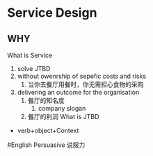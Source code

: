 # Service Design
WHY
- 

What is Service
1. solve JTBD
2. without owenrship of sepefic costs and risks
	1. 当你去餐厅用餐时，你无需担心食物的采购
3.  delivering an outcome for the organisation
	1. 餐厅的知名度
		1. company slogan
	2. 餐厅的利润
What is JTBD
 - verb+object+Context




#English 
Persuasive 说服力

 